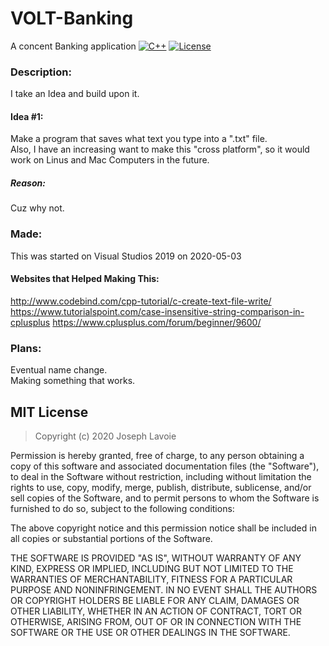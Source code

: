 # VOLT-Banking
A concent Banking application
[![C++](https://img.shields.io/badge/language-C%2B%2B-%23f34b7d.svg?style=plastic)](https://en.wikipedia.org/wiki/C%2B%2B)
[![License](https://img.shields.io/github/license/danielkrupinski/Osiris.svg?style=plastic)](LICENSE)

### Description:
I take an Idea and build upon it.

#### Idea #1:
Make a program that saves what text you type into a ".txt" file.  
Also, I have an increasing want to make this "cross platform", so it would work on Linus and Mac Computers in the future.

##### Reason:
Cuz why not.

### Made:
This was started on Visual Studios 2019 on 2020-05-03

#### Websites that Helped Making This:
http://www.codebind.com/cpp-tutorial/c-create-text-file-write/
https://www.tutorialspoint.com/case-insensitive-string-comparison-in-cplusplus
https://www.cplusplus.com/forum/beginner/9600/

### Plans:
Eventual name change.  
Making something that works.

## MIT License

> Copyright (c) 2020 Joseph Lavoie

Permission is hereby granted, free of charge, to any person obtaining a copy
of this software and associated documentation files (the "Software"), to deal
in the Software without restriction, including without limitation the rights
to use, copy, modify, merge, publish, distribute, sublicense, and/or sell
copies of the Software, and to permit persons to whom the Software is
furnished to do so, subject to the following conditions:

The above copyright notice and this permission notice shall be included in all
copies or substantial portions of the Software.

THE SOFTWARE IS PROVIDED "AS IS", WITHOUT WARRANTY OF ANY KIND, EXPRESS OR
IMPLIED, INCLUDING BUT NOT LIMITED TO THE WARRANTIES OF MERCHANTABILITY,
FITNESS FOR A PARTICULAR PURPOSE AND NONINFRINGEMENT. IN NO EVENT SHALL THE
AUTHORS OR COPYRIGHT HOLDERS BE LIABLE FOR ANY CLAIM, DAMAGES OR OTHER
LIABILITY, WHETHER IN AN ACTION OF CONTRACT, TORT OR OTHERWISE, ARISING FROM,
OUT OF OR IN CONNECTION WITH THE SOFTWARE OR THE USE OR OTHER DEALINGS IN THE
SOFTWARE.

